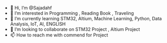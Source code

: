 - 👋 Hi, I’m @Sajadahf
- 👀 I’m interested in Programming , Reading Book , Traveling
- 🌱 I’m currently learning STM32, Altium, Machine Learning, Python, Data Analysis, IoT, AI, ENGLISH
- 💞️ I’m looking to collaborate on STM32 Project , Altium Project
- 📫 How to reach me with commend for Project

<!---
Sajadahf/Sajadahf is a ✨ special ✨ repository because its `README.md` (this file) appears on your GitHub profile.
You can click the Preview link to take a look at your changes.
--->

